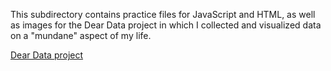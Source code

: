 This subdirectory contains practice files for JavaScript and HTML, as well as images for the Dear Data project in which I collected and visualized data on a "mundane" aspect of my life.

[Dear Data project](./homework/DearData.md)